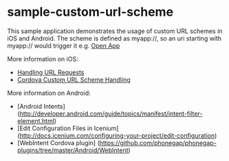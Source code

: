 sample-custom-url-scheme
========================

This sample application demonstrates the usage of custom URL schemes in iOS and Android. 
The scheme is defined as myapp://, so an uri starting with myapp:// would trigger it e.g. <a href="myapp://views/navigate.html">Open App</a>

More information on iOS:

* [Handling URL Requests](http://developer.apple.com/library/ios/#documentation/iPhone/Conceptual/iPhoneOSProgrammingGuide/AdvancedAppTricks/AdvancedAppTricks.html#//apple_ref/doc/uid/TP40007072-CH7-SW21)
* [Cordova Custom URL Scheme Handling](https://github.com/apache/cordova-ios/blob/master/guides/Cordova%20Custom%20URL%20Scheme%20Handling.md)

More information on Android:

* [Android Intents] (http://developer.android.com/guide/topics/manifest/intent-filter-element.html)
* [Edit Configuration Files in Icenium] (http://docs.icenium.com/configuring-your-project/edit-configuration)
* [WebIntent Cordova plugin] (https://github.com/phonegap/phonegap-plugins/tree/master/Android/WebIntent)
